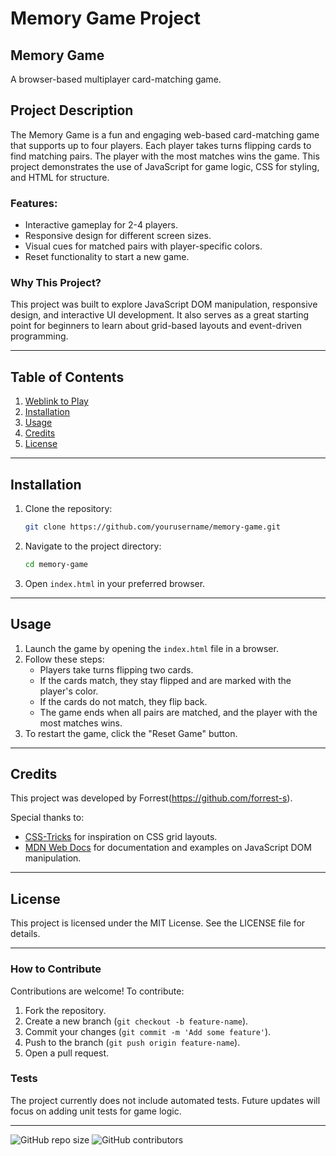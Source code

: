 # Memory Game Project

## Memory Game
A browser-based multiplayer card-matching game.

## Project Description
The Memory Game is a fun and engaging web-based card-matching game that supports up to four players. Each player takes turns flipping cards to find matching pairs. The player with the most matches wins the game. This project demonstrates the use of JavaScript for game logic, CSS for styling, and HTML for structure.

### Features:
- Interactive gameplay for 2-4 players.
- Responsive design for different screen sizes.
- Visual cues for matched pairs with player-specific colors.
- Reset functionality to start a new game.

### Why This Project?
This project was built to explore JavaScript DOM manipulation, responsive design, and interactive UI development. It also serves as a great starting point for beginners to learn about grid-based layouts and event-driven programming.

---

## Table of Contents
1. [Weblink to Play](https://basicmemorycardgame.surge.sh/)
2. [Installation](#installation)
3. [Usage](#usage)
4. [Credits](#credits)
5. [License](#license)

---

## Installation

1. Clone the repository:
   ```bash
   git clone https://github.com/yourusername/memory-game.git
   ```
2. Navigate to the project directory:
   ```bash
   cd memory-game
   ```
3. Open `index.html` in your preferred browser.

---

## Usage

1. Launch the game by opening the `index.html` file in a browser.
2. Follow these steps:
   - Players take turns flipping two cards.
   - If the cards match, they stay flipped and are marked with the player's color.
   - If the cards do not match, they flip back.
   - The game ends when all pairs are matched, and the player with the most matches wins.
3. To restart the game, click the "Reset Game" button.

---

## Credits
This project was developed by Forrest(https://github.com/forrest-s).

Special thanks to:
- [CSS-Tricks](https://css-tricks.com/) for inspiration on CSS grid layouts.
- [MDN Web Docs](https://developer.mozilla.org/) for documentation and examples on JavaScript DOM manipulation.

---

## License
This project is licensed under the MIT License. See the LICENSE file for details.

---

### How to Contribute
Contributions are welcome! To contribute:
1. Fork the repository.
2. Create a new branch (`git checkout -b feature-name`).
3. Commit your changes (`git commit -m 'Add some feature'`).
4. Push to the branch (`git push origin feature-name`).
5. Open a pull request.

### Tests
The project currently does not include automated tests. Future updates will focus on adding unit tests for game logic.

---

![GitHub repo size](https://img.shields.io/github/repo-size/forrest-s/memory)
![GitHub contributors](https://img.shields.io/github/contributors/forrest-s/memory)

